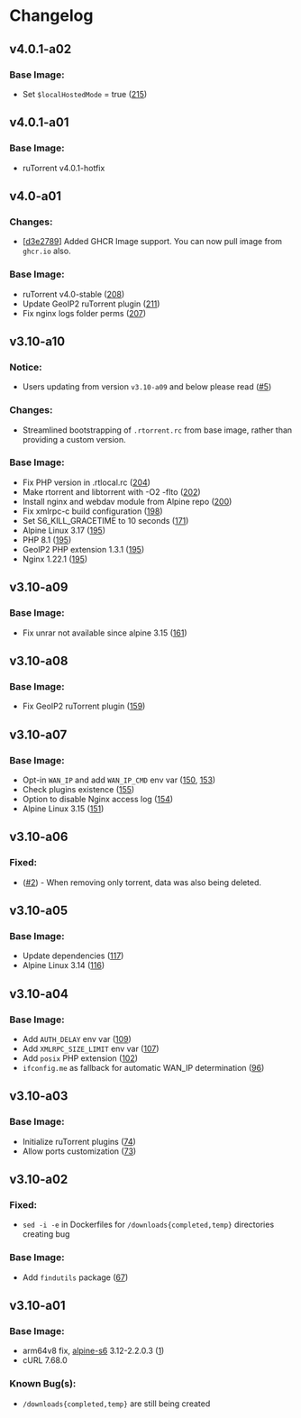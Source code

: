 # Changelog

## v4.0.1-a02
### Base Image:
* Set `$localHostedMode` = true ([215](https://github.com/crazy-max/docker-rtorrent-rutorrent/pull/215)) 

## v4.0.1-a01
### Base Image:
* ruTorrent v4.0.1-hotfix

## v4.0-a01
### Changes:
* [[d3e2789](https://github.com/XxAcielxX/docker-rutorrent/commit/d3e27891bec7d47c62ceded1b0599cd8034f9154)] Added GHCR Image support. You can now pull image from `ghcr.io` also.

### Base Image:
* ruTorrent v4.0-stable ([208](https://github.com/crazy-max/docker-rtorrent-rutorrent/pull/208))
* Update GeoIP2 ruTorrent plugin ([211](https://github.com/crazy-max/docker-rtorrent-rutorrent/pull/211))
* Fix nginx logs folder perms ([207](https://github.com/crazy-max/docker-rtorrent-rutorrent/pull/207)) 

## v3.10-a10
### Notice:
* Users updating from version `v3.10-a09` and below please read ([#5](https://github.com/XxAcielxX/docker-rutorrent/issues/5))

### Changes:
* Streamlined bootstrapping of `.rtorrent.rc` from base image, rather than providing a custom version.

### Base Image:
* Fix PHP version in .rtlocal.rc ([204](https://github.com/crazy-max/docker-rtorrent-rutorrent/pull/204))
* Make rtorrent and libtorrent with -O2 -flto ([202](https://github.com/crazy-max/docker-rtorrent-rutorrent/pull/202))
* Install nginx and webdav module from Alpine repo ([200](https://github.com/crazy-max/docker-rtorrent-rutorrent/pull/200))
* Fix xmlrpc-c build configuration ([198](https://github.com/crazy-max/docker-rtorrent-rutorrent/pull/198))
* Set S6_KILL_GRACETIME to 10 seconds ([171](https://github.com/crazy-max/docker-rtorrent-rutorrent/pull/171))
* Alpine Linux 3.17 ([195](https://github.com/crazy-max/docker-rtorrent-rutorrent/pull/195))
* PHP 8.1 ([195](https://github.com/crazy-max/docker-rtorrent-rutorrent/pull/195))
* GeoIP2 PHP extension 1.3.1 ([195](https://github.com/crazy-max/docker-rtorrent-rutorrent/pull/195))
* Nginx 1.22.1 ([195](https://github.com/crazy-max/docker-rtorrent-rutorrent/pull/195))

## v3.10-a09
### Base Image:
* Fix unrar not available since alpine 3.15 ([161](https://github.com/crazy-max/docker-rtorrent-rutorrent/pull/161))

## v3.10-a08
### Base Image:
* Fix GeoIP2 ruTorrent plugin ([159](https://github.com/crazy-max/docker-rtorrent-rutorrent/issues/159))

## v3.10-a07
### Base Image:
* Opt-in `WAN_IP` and add `WAN_IP_CMD` env var ([150](https://github.com/crazy-max/docker-rtorrent-rutorrent/issues/150), [153](https://github.com/crazy-max/docker-rtorrent-rutorrent/issues/153))
* Check plugins existence ([155](https://github.com/crazy-max/docker-rtorrent-rutorrent/issues/155))
* Option to disable Nginx access log ([154](https://github.com/crazy-max/docker-rtorrent-rutorrent/issues/154))
* Alpine Linux 3.15 ([151](https://github.com/crazy-max/docker-rtorrent-rutorrent/issues/151))

## v3.10-a06
### Fixed:
* ([#2](https://github.com/XxAcielxX/docker-rutorrent/issues/2)) - When removing only torrent, data was also being deleted.

## v3.10-a05
### Base Image:
* Update dependencies ([117](https://github.com/crazy-max/docker-rtorrent-rutorrent/issues/117))
* Alpine Linux 3.14 ([116](https://github.com/crazy-max/docker-rtorrent-rutorrent/issues/116))

## v3.10-a04
### Base Image:
* Add `AUTH_DELAY` env var ([109](https://github.com/crazy-max/docker-rtorrent-rutorrent/issues/109))
* Add `XMLRPC_SIZE_LIMIT` env var ([107](https://github.com/crazy-max/docker-rtorrent-rutorrent/issues/107))
* Add `posix` PHP extension ([102](https://github.com/crazy-max/docker-rtorrent-rutorrent/issues/102))
* `ifconfig.me` as fallback for automatic WAN_IP determination ([96](https://github.com/crazy-max/docker-rtorrent-rutorrent/issues/96))

## v3.10-a03
### Base Image:
* Initialize ruTorrent plugins ([74](https://github.com/crazy-max/docker-rtorrent-rutorrent/issues/74))
* Allow ports customization ([73](https://github.com/crazy-max/docker-rtorrent-rutorrent/issues/73))

## v3.10-a02
### Fixed:
* `sed -i -e` in Dockerfiles for `/downloads{completed,temp}` directories creating bug

### Base Image:
* Add `findutils` package ([67](https://github.com/crazy-max/docker-rtorrent-rutorrent/issues/67))

## v3.10-a01
### Base Image:
* arm64v8 fix, [alpine-s6](https://github.com/crazy-max/docker-alpine-s6/) 3.12-2.2.0.3 ([1](https://github.com/crazy-max/docker-rtorrent-rutorrent/issues/61))
* cURL 7.68.0

### Known Bug(s):
* `/downloads{completed,temp}` are still being created
